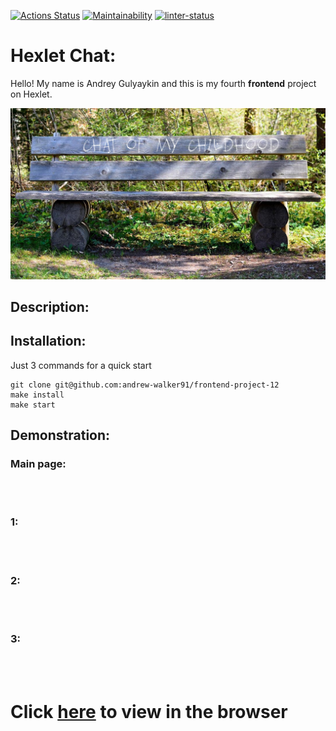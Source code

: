 [![Actions Status](https://github.com/andrew-walker91/frontend-project-12/workflows/hexlet-check/badge.svg)](https://github.com/andrew-walker91/frontend-project-12/actions) [![Maintainability](https://api.codeclimate.com/v1/badges/69b6c4deaf8115f6f7e2/maintainability)](https://codeclimate.com/github/andrew-walker91/frontend-project-12/maintainability) [![linter-status](https://github.com/andrew-walker91/frontend-project-12/actions/workflows/linter-check.yml/badge.svg)](https://github.com/andrew-walker91/frontend-project-12/actions/workflows/linter-check.yml)

# Hexlet Chat:

Hello! My name is Andrey Gulyaykin and this is my fourth **frontend** project on Hexlet.

![meme](frontend/src/assets/meme.jpg)

## Description:

## Installation:

Just 3 commands for a quick start

```
git clone git@github.com:andrew-walker91/frontend-project-12
make install
make start
```

## Demonstration:  
### Main page:
\
![]()

### 1:
\
![]()

### 2:
\
![]()

### 3:
\
![]()

# Click [here](https://chat-hexlet.up.railway.app/) to view in the browser
